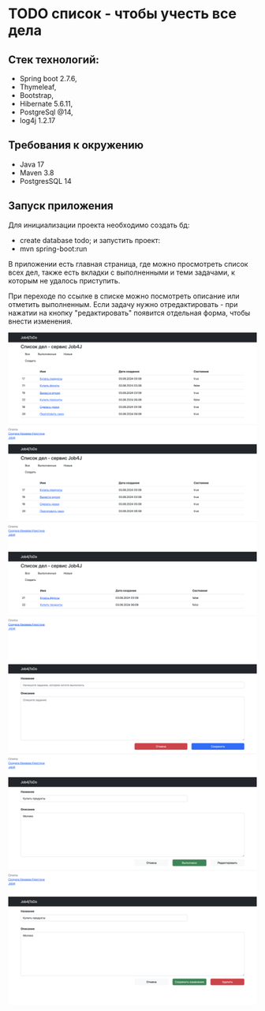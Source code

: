 # TODO список - чтобы учесть все дела
## Стек технологий: 
- Spring boot 2.7.6, 
- Thymeleaf, 
- Bootstrap, 
- Hibernate 5.6.11, 
- PostgreSql @14,
- log4j 1.2.17

## Требования к окружению
- Java 17
- Maven 3.8
- PostgresSQL 14

## Запуск приложения 
Для инициализации проекта необходимо создать бд:
- create database todo; 
и запустить проект:
- mvn spring-boot:run

В приложении есть главная страница, где можно просмотреть список всех дел, 
также есть вкладки с выполненными и теми задачами, к которым не удалось приступить.

При переходе по ссылке в списке можно посмотреть описание или отметить выполненным. 
Если задачу нужно отредактировать - при нажатии на кнопку "редактировать" появится отдельная форма, 
чтобы внести изменения.

![1](https://github.com/Kemochka/job4j_todo/blob/master/img/%D0%A1%D0%BD%D0%B8%D0%BC%D0%BE%D0%BA%20%D1%8D%D0%BA%D1%80%D0%B0%D0%BD%D0%B0%202024-08-03%20%D0%B2%2018.33.22.png)
![2](https://github.com/Kemochka/job4j_todo/blob/master/img/%D0%A1%D0%BD%D0%B8%D0%BC%D0%BE%D0%BA%20%D1%8D%D0%BA%D1%80%D0%B0%D0%BD%D0%B0%202024-08-03%20%D0%B2%2018.33.32.png)
![3](https://github.com/Kemochka/job4j_todo/blob/master/img/%D0%A1%D0%BD%D0%B8%D0%BC%D0%BE%D0%BA%20%D1%8D%D0%BA%D1%80%D0%B0%D0%BD%D0%B0%202024-08-03%20%D0%B2%2018.33.39.png)
![4](https://github.com/Kemochka/job4j_todo/blob/master/img/%D0%A1%D0%BD%D0%B8%D0%BC%D0%BE%D0%BA%20%D1%8D%D0%BA%D1%80%D0%B0%D0%BD%D0%B0%202024-08-03%20%D0%B2%2018.33.47.png)
![5](https://github.com/Kemochka/job4j_todo/blob/master/img/%D0%A1%D0%BD%D0%B8%D0%BC%D0%BE%D0%BA%20%D1%8D%D0%BA%D1%80%D0%B0%D0%BD%D0%B0%202024-08-03%20%D0%B2%2018.34.42.png)
![6](https://github.com/Kemochka/job4j_todo/blob/master/img/%D0%A1%D0%BD%D0%B8%D0%BC%D0%BE%D0%BA%20%D1%8D%D0%BA%D1%80%D0%B0%D0%BD%D0%B0%202024-08-03%20%D0%B2%2018.34.49.png)




